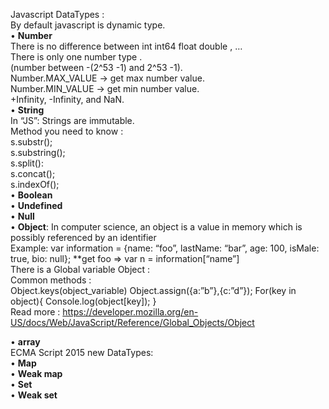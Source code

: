 Javascript DataTypes :<br/>
By default javascript is dynamic type.<br/>
•	 **Number**<br/>
There is no difference between int int64 float double , …<br/>
There is only one number type .<br/>
(number between -(2^53 -1) and 2^53 -1).<br/>
Number.MAX_VALUE -> get max number value.<br/>
 Number.MIN_VALUE -> get min number value.<br/>
+Infinity, -Infinity, and NaN.<br/>
•	 **String**<br/>
In “JS”: Strings are immutable.<br/>
Method you need to know :<br/>
	s.substr();<br/>
	s.substring();<br/>
	s.split():<br/>
	s.concat();<br/>
	s.indexOf();<br/>
•	 **Boolean**<br/>
•	 **Undefined**<br/>
•	 **Null**<br/>
•	 **Object**: In computer science, an object is a value in memory which is possibly referenced by an identifier<br/>
Example: var information = {name: “foo”, lastName: “bar”, age: 100, isMale: true, bio: null};
**get foo => var n = information[“name”]<br/>
	There is a Global variable Object :<br/>
		Common methods :<br/>
			Object.keys(object_variable)
			Object.assign({a:”b”},{c:”d”});
			For(key in object){
				Console.log(object[key]);
}<br/>
	Read more : https://developer.mozilla.org/en-US/docs/Web/JavaScript/Reference/Global_Objects/Object<br/>

•	 **array**<br/>
ECMA Script 2015 new DataTypes:<br/>
•	 **Map**<br/>
•	 **Weak map**<br/>
•	 **Set**<br/>
•	 **Weak set**<br/>

